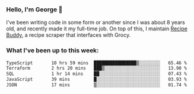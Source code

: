 ### Hello, I'm George 👋

I've been writing code in some form or another since I was about 8 years old, and recently made it my full-time job. On top of this, I maintain [Recipe Buddy](https://github.com/georgegebbett/recipe-buddy), a recipe scraper that interfaces with Grocy.  

<!--
**georgegebbett/georgegebbett** is a ✨ _special_ ✨ repository because its `README.md` (this file) appears on your GitHub profile.

Here are some ideas to get you started:

- 🔭 I’m currently working on ...
- 🌱 I’m currently learning ...
- 👯 I’m looking to collaborate on ...
- 🤔 I’m looking for help with ...
- 💬 Ask me about ...
- 📫 How to reach me: ...
- 😄 Pronouns: ...
- ⚡ Fun fact: ...
-->

### What I've been up to this week:
<!--START_SECTION:waka-->

```txt
TypeScript       10 hrs 59 mins  ████████████████▒░░░░░░░░   65.46 %
Terraform        2 hrs 20 mins   ███▒░░░░░░░░░░░░░░░░░░░░░   13.90 %
SQL              1 hr 14 mins    ██░░░░░░░░░░░░░░░░░░░░░░░   07.43 %
JavaScript       39 mins         █░░░░░░░░░░░░░░░░░░░░░░░░   03.93 %
JSON             17 mins         ▒░░░░░░░░░░░░░░░░░░░░░░░░   01.74 %
```

<!--END_SECTION:waka-->
